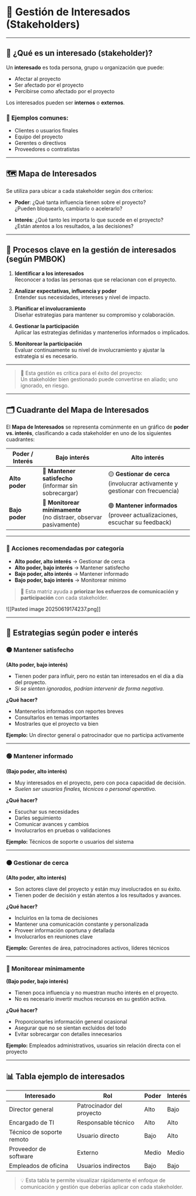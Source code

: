 # 👥 Gestión de Interesados (Stakeholders)

---

## 📌 ¿Qué es un interesado (stakeholder)?

Un **interesado** es toda persona, grupo u organización que puede:

- Afectar al proyecto  
- Ser afectado por el proyecto  
- Percibirse como afectado por el proyecto

Los interesados pueden ser **internos** o **externos**.

### 🧾 Ejemplos comunes:

- Clientes o usuarios finales  
- Equipo del proyecto  
- Gerentes o directivos  
- Proveedores o contratistas

---

## 🗺️ Mapa de Interesados

Se utiliza para ubicar a cada stakeholder según dos criterios:

- **Poder**: ¿Qué tanta influencia tienen sobre el proyecto?  
  ¿Pueden bloquearlo, cambiarlo o acelerarlo?

- **Interés**: ¿Qué tanto les importa lo que sucede en el proyecto?  
  ¿Están atentos a los resultados, a las decisiones?

---

## 🔄 Procesos clave en la gestión de interesados (según PMBOK)

1. **Identificar a los interesados**  
   Reconocer a todas las personas que se relacionan con el proyecto.

2. **Analizar expectativas, influencia y poder**  
   Entender sus necesidades, intereses y nivel de impacto.

3. **Planificar el involucramiento**  
   Diseñar estrategias para mantener su compromiso y colaboración.

4. **Gestionar la participación**  
   Aplicar las estrategias definidas y mantenerlos informados o implicados.

5. **Monitorear la participación**  
   Evaluar continuamente su nivel de involucramiento y ajustar la estrategia si es necesario.

---

> 📘 Esta gestión es crítica para el éxito del proyecto:  
> Un stakeholder bien gestionado puede convertirse en aliado; uno ignorado, en riesgo.

---

## 🗂️ Cuadrante del Mapa de Interesados

El **Mapa de Interesados** se representa comúnmente en un gráfico de **poder vs. interés**, clasificando a cada stakeholder en uno de los siguientes cuadrantes:

| Poder / Interés     | Bajo interés          | Alto interés             |
|---------------------|-----------------------|--------------------------|
| **Alto poder**      | 🔵 **Mantener satisfecho**<br> (informar sin sobrecargar) | 🟡 **Gestionar de cerca**<br> (involucrar activamente y gestionar con frecuencia) |
| **Bajo poder**      | 🔵 **Monitorear mínimamente**<br> (no distraer, observar pasivamente) | 🟢 **Mantener informados**<br> (proveer actualizaciones, escuchar su feedback) |

---

### 🧭 Acciones recomendadas por categoría

- **Alto poder, alto interés** → Gestionar de cerca  
- **Alto poder, bajo interés** → Mantener satisfecho  
- **Bajo poder, alto interés** → Mantener informado  
- **Bajo poder, bajo interés** → Monitorear mínimo

> 🎯 Esta matriz ayuda a **priorizar los esfuerzos de comunicación y participación** con cada stakeholder.

![[Pasted image 20250619174237.png]]

---

## 🧭 Estrategias según poder e interés

### 🟡 Mantener satisfecho  
**(Alto poder, bajo interés)**

- Tienen poder para influir, pero no están tan interesados en el día a día del proyecto.  
- *Si se sienten ignorados, podrían intervenir de forma negativa.*

**¿Qué hacer?**
- Mantenerlos informados con reportes breves  
- Consultarlos en temas importantes  
- Mostrarles que el proyecto va bien

**Ejemplo:** Un director general o patrocinador que no participa activamente

---

### 🟢 Mantener informado  
**(Bajo poder, alto interés)**

- Muy interesados en el proyecto, pero con poca capacidad de decisión.  
- *Suelen ser usuarios finales, técnicos o personal operativo.*

**¿Qué hacer?**
- Escuchar sus necesidades  
- Darles seguimiento  
- Comunicar avances y cambios  
- Involucrarlos en pruebas o validaciones

**Ejemplo:** Técnicos de soporte o usuarios del sistema

---

### 🟠 Gestionar de cerca  
**(Alto poder, alto interés)**

- Son actores clave del proyecto y están muy involucrados en su éxito.  
- Tienen poder de decisión y están atentos a los resultados y avances.

**¿Qué hacer?**
- Incluirlos en la toma de decisiones  
- Mantener una comunicación constante y personalizada  
- Proveer información oportuna y detallada  
- Involucrarlos en reuniones clave

**Ejemplo:** Gerentes de área, patrocinadores activos, líderes técnicos

---

### 🔵 Monitorear mínimamente  
**(Bajo poder, bajo interés)**

- Tienen poca influencia y no muestran mucho interés en el proyecto.  
- No es necesario invertir muchos recursos en su gestión activa.

**¿Qué hacer?**
- Proporcionarles información general ocasional  
- Asegurar que no se sientan excluidos del todo  
- Evitar sobrecargar con detalles innecesarios

**Ejemplo:** Empleados administrativos, usuarios sin relación directa con el proyecto

---
## 📊 Tabla ejemplo de interesados

| Interesado                | Rol                       | Poder | Interés |
| ------------------------- | ------------------------- | ----- | ------- |
| Director general          | Patrocinador del proyecto | Alto  | Bajo    |
| Encargado de TI           | Responsable técnico       | Alto  | Alto    |
| Técnico de soporte remoto | Usuario directo           | Bajo  | Alto    |
| Proveedor de software     | Externo                   | Medio | Medio   |
| Empleados de oficina      | Usuarios indirectos       | Bajo  | Bajo    |

> 💡 Esta tabla te permite visualizar rápidamente el enfoque de comunicación y gestión que deberías aplicar con cada stakeholder.
